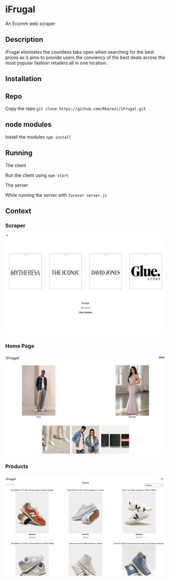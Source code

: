 # iFrugal

An Ecomm web scraper

## Description

iFrugal eliminates the countless tabs open when searching for the best prices as it aims to provide users the conviency of the best deals across the most popular fashion retailers all in one location.

## Installation

## Repo

Copy the repo `git clone https://github.com/Rkarezi/iFrugal.git`

## node modules

Install the modules `npm install`

## Running

The client

Run the client using `npm start`

The server

While running the server with `forever server.js`

## Context

### Scraper

![Scrapers](/images//scraper.png)

### Home Page

![Home](/images//home.png)

### Products

![Products](/images/products.png)
